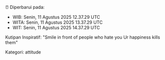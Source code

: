 ⏰ Diperbarui pada:
- WIB: Senin, 11 Agustus 2025 12.37.29 UTC
- WITA: Senin, 11 Agustus 2025 13.37.29 UTC
- WIT: Senin, 11 Agustus 2025 14.37.29 UTC

Kutipan Inspiratif:
"Smile in front of people who hate you Ur happiness kills them"


Kategori: attitude

